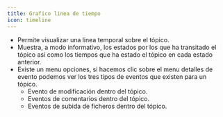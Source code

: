 ```yaml
---
title: Grafico linea de tiempo
icon: timeline
---
```

* Permite visualizar una linea temporal sobre el tópico.
* Muestra, a modo informativo, los estados por los que ha transitado el tópico así como los tiempos que ha estado el tópico en cada estado anterior.
* Existe un menu opciones, si hacemos clic sobre el menu detalles de evento podemos ver los tres tipos de eventos que existen para un tópico.
    - Evento de modificación dentro del tópico.
    - Eventos de comentarios dentro del tópico.
    - Eventos de subida de ficheros dentro del tópico.
